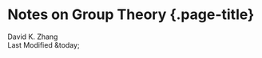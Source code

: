 # Notes on Group Theory {.page-title}

<div class="text-center">
    David K. Zhang<br>
    Last Modified &today;
</div><br>
